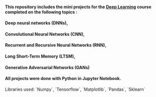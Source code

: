 <h4>This repository includes the mini projects for the <b><u>Deep Learning</b></u> course completed on the following topics :</h4> 
<h4><b>Deep neural networks (DNNs),</b></h4>
<h4>Convolutional Neural Networks (CNN),</b></h4> 
<h4>Recurrent and Recursive Neural Networks (RNN),</b></h4>
<h4>Long Short-Term Memory (LTSM),</b></h3>
<h4>Generative Adversarial Networks (GANs)</b></h3>

<h4>All projects were done with Python in Jupyter Notebook. </h4>
Libraries used: `Numpy`, `Tensorflow`, `Matplotlib`, `Pandas`, `Sklearn` 
